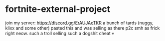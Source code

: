 # fortnite-external-project
join my server: https://discord.gg/ErAUJAeTKR
a bunch of tards (nuggy, klixx and some other) pasted this and was selling as there p2c smh as frick right neow. such a troll selling such a dogshit cheat :skull:
